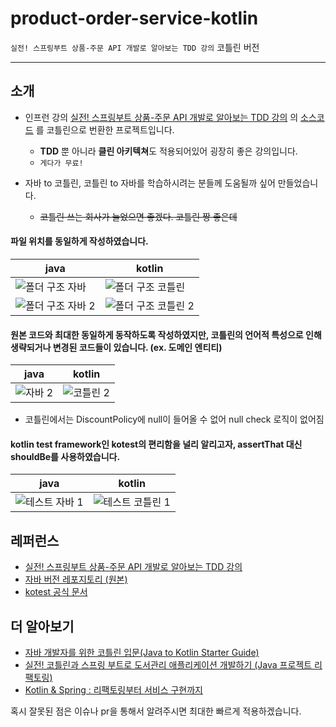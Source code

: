 # product-order-service-kotlin

`실전! 스프링부트 상품-주문 API 개발로 알아보는 TDD 강의` 코틀린 버전

---

## 소개

- 인프런 강의 [실전! 스프링부트 상품-주문 API 개발로 알아보는 TDD 강의](https://www.inflearn.com/course/%EC%8A%A4%ED%94%84%EB%A7%81%EB%B6%80%ED%8A%B8-%EC%8B%A4%EC%A0%84-%EC%83%81%ED%92%88%EC%A3%BC%EB%AC%B8-tdd) 의 [소스코드](https://github.com/ejoongseok/product-order-service) 를 코틀린으로 번환한 프로젝트입니다.
  - **TDD** 뿐 아니라 **클린 아키텍쳐**도 적용되어있어 굉장히 좋은 강의입니다.
  - `게다가 무료!`

- 자바 to 코틀린, 코틀린 to 자바를 학습하시려는 분들께 도움될까 싶어 만들었습니다.
  - ~~코틀린 쓰는 회사가 늘었으면 좋겠다. 코틀린 짱 좋은데~~

#### 파일 위치를 동일하게 작성하였습니다. 

|java|kotlin|
|---|---|
|![폴더 구조 자바](https://user-images.githubusercontent.com/30148662/226094055-5d339435-9401-44bd-80a0-7004be672a20.PNG)|![폴더 구조 코틀린](https://user-images.githubusercontent.com/30148662/226094062-22287f1e-eac2-4839-a347-6172654ac6e1.PNG)|
|![폴더 구조 자바 2](https://user-images.githubusercontent.com/30148662/226094152-9beca374-edc3-4433-831e-ff40978791cc.PNG)|![폴더 구조 코틀린 2](https://user-images.githubusercontent.com/30148662/226094158-f2021ac0-2593-4981-8e73-7056eb99cddb.PNG)|

#### 원본 코드와 최대한 동일하게 동작하도록 작성하였지만, 코틀린의 언어적 특성으로 인해 생략되거나 변경된 코드들이 있습니다. (ex. 도메인 엔티티)

|java|kotlin|
|---|---|
|![자바 2](https://user-images.githubusercontent.com/30148662/226094316-34f81e81-cc96-484d-b9fc-afdfbf47ce01.PNG)|![코틀린 2](https://user-images.githubusercontent.com/30148662/226094322-82b4c24c-d629-46f0-bc53-b8f549a983a7.PNG)|

- 코틀린에서는 DiscountPolicy에 null이 들어올 수 없어 null check 로직이 없어짐

#### kotlin test framework인 kotest의 편리함을 널리 알리고자, assertThat 대신 shouldBe를 사용하였습니다.

|java|kotlin|
|---|---|
|![테스트 자바 1](https://user-images.githubusercontent.com/30148662/226094509-a0949e09-8f57-4d9c-8523-f43b81d804ab.PNG)|![테스트 코틀린 1](https://user-images.githubusercontent.com/30148662/226094514-4ad05bf0-08f1-414a-96a1-189916e7ae63.PNG)|

## 레퍼런스

- [실전! 스프링부트 상품-주문 API 개발로 알아보는 TDD 강의](https://www.inflearn.com/course/%EC%8A%A4%ED%94%84%EB%A7%81%EB%B6%80%ED%8A%B8-%EC%8B%A4%EC%A0%84-%EC%83%81%ED%92%88%EC%A3%BC%EB%AC%B8-tdd)
- [자바 버전 레포지토리 (원본)](https://github.com/ejoongseok/product-order-service)
- [kotest 공식 문서](https://kotest.io/docs/quickstart/)

## 더 알아보기

- [자바 개발자를 위한 코틀린 입문(Java to Kotlin Starter Guide)](https://www.inflearn.com/course/java-to-kotlin)
- [실전! 코틀린과 스프링 부트로 도서관리 애플리케이션 개발하기 (Java 프로젝트 리팩토링)](https://www.inflearn.com/course/java-to-kotlin)
- [Kotlin & Spring :
  리팩토링부터 서비스 구현까지](https://fastcampus.co.kr/dev_online_kopring)

혹시 잘못된 점은 이슈나 pr을 통해서 알려주시면 최대한 빠르게 적용하겠습니다.
